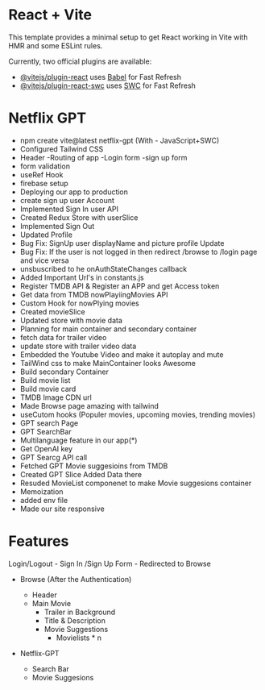 # React + Vite

This template provides a minimal setup to get React working in Vite with HMR and some ESLint rules.

Currently, two official plugins are available:

- [@vitejs/plugin-react](https://github.com/vitejs/vite-plugin-react/blob/main/packages/plugin-react/README.md) uses [Babel](https://babeljs.io/) for Fast Refresh
- [@vitejs/plugin-react-swc](https://github.com/vitejs/vite-plugin-react-swc) uses [SWC](https://swc.rs/) for Fast Refresh

# Netflix GPT

- npm create vite@latest netflix-gpt (With - JavaScript+SWC)
- Configured Tailwind CSS
- Header
  -Routing of app
  -Login form
  -sign up form
- form validation
- useRef Hook
- firebase setup
- Deploying our app to production
- create sign up user Account
- Implemented Sign In user API
- Created Redux Store with userSlice
- Implemented Sign Out
- Updated Profile
- Bug Fix: SignUp user displayName and picture profile Update
- Bug Fix: If the user is not logged in then redirect /browse to /login page and vice versa
- unsbuscribed to he onAuthStateChanges callback
- Added Important Url's in constants.js
- Register TMDB API & Register an APP and get Access token
- Get data from TMDB nowPlayiingMovies API
- Custom Hook for nowPlying movies
- Created movieSlice
- Updated store with movie data
- Planning for main container and secondary container
- fetch data for trailer video
- update store with trailer video data
- Embedded the Youtube Video and make it autoplay and mute
- TailWind css to make MainContainer looks Awesome
- Build secondary Container
- Build movie list
- Build movie card
- TMDB Image CDN url
- Made Browse page amazing with tailwind
- useCutom hooks (Populer movies, upcoming movies, trending movies)
- GPT search Page
- GPT SearchBar
- Multilanguage feature in our app(\*)
- Get OpenAI key
- GPT Searcg API call
- Fetched GPT Movie suggesioins from TMDB
- Created GPT Slice Added Data there
- Resuded MovieList componenet to make Movie suggesions container
- Memoization
- added env file
- Made our site responsive

# Features

Login/Logout - Sign In /Sign Up Form - Redirected to Browse

- Browse (After the Authentication)

  - Header
  - Main Movie
    - Trailer in Background
    - Title & Description
    - Movie Suggestions
      - Movielists \* n

- Netflix-GPT
  - Search Bar
  - Movie Suggesions
